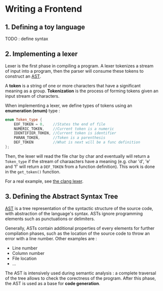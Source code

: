 # Writing a Frontend 

## 1. Defining a toy language

TODO : define syntax 

## 2. Implementing a lexer

Lexer is the first phase in compiling a program. A lexer tokenizes a stream of
input into a program, then the parser will consume these tokens to construct an
[AST](https://en.wikipedia.org/wiki/Abstract_syntax_tree).

A **token** is a string of one or more characters that have a significant
meaning as a group. **Tokenization** is the process of forming tokens given an
input stream of characters.

When implementing a lexer, we define types of tokens using an
**enumeration (enum)** type :

```cpp
enum Token_type {
    EOF_TOKEN = 0,    //States the end of file
    NUMERIC_TOKEN,    //Current token is a numeric
    IDENTIFIER_TOKEN, //Current token is identifier
    PARAN_TOKEN,      //Token is a parenthesis
    DEF_TOKEN         //What is next will be a func definition
};
```

Then, the lexer will read the file char by char and eventually will return a
`Token_type` if the stream of charaacters have a meaning (e.g. char 'd', 'e' and
'f' will return a `DEF_TOKEN` from a function definition). This work is done in
the `get_token()` function.

For a real example, see
[the clang lexer](https://clang.llvm.org/doxygen/Lexer_8cpp_source.html).

## 3. Defining the Abstract Syntax Tree

[AST](https://en.wikipedia.org/wiki/Abstract_syntax_tree) is a tree
representation of the syntactic structure of the source code, with abstraction
of the language's syntax. ASTs ignore programming elements such as punctuations
or delimiters. 

Generally, ASTs contain additional properties of every elements for further
compilation phases, such as the location of the source code to throw an error
with a line number. Other examples are :
- Line number
- Column number
- File location
- ...

The AST is intensively used during semantic analysis : a complete traversal of
the tree allows to check the corectness of the program. After this phase, the
AST is used as a base for **code generation**.